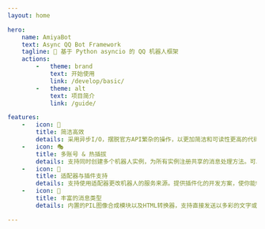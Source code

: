 ```yaml
---
layout: home

hero:
    name: AmiyaBot
    text: Async QQ Bot Framework
    tagline: 🎉 基于 Python asyncio 的 QQ 机器人框架
    actions:
        -   theme: brand
            text: 开始使用
            link: /develop/basic/
        -   theme: alt
            text: 项目简介
            link: /guide/

features:
    -   icon: 🚀
        title: 简洁高效
        details: 采用异步I/O，摆脱官方API繁杂的操作，以更加简洁和可读性更高的代码让你专注于你的业务逻辑。
    -   icon: 🎭
        title: 多账号 & 热插拔
        details: 支持同时创建多个机器人实例，为所有实例注册共享的消息处理方法。可以在多账号实例内动态增删机器人。
    -   icon: 🤖
        title: 适配器与插件支持
        details: 支持使用适配器更改机器人的服务来源。提供插件化的开发方案，使你能够打造你的机器人生态。
    -   icon: 💬
        title: 丰富的消息类型
        details: 内置的PIL图像合成模块以及HTML转换器，支持直接发送以多彩的文字或html文件合成的图片，实现你的绝佳创意。

---
```

